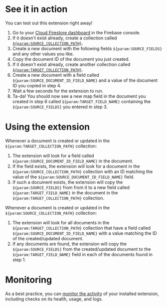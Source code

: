 # See it in action

You can test out this extension right away!

1. Go to your [Cloud Firestore dashboard](https://console.firebase.google.com/project/${param:PROJECT_ID}/firestore/data) in the Firebase console.
2. If it doesn't exist already, create a collection called [`${param:SOURCE_COLLECTION_PATH}`](https://console.firebase.google.com/project/${param:PROJECT_ID}/firestore/data/~2F${param:SOURCE_COLLECTION_PATH}).
3. Create a new document with the following fields `${param:SOURCE_FIELDS}` and any other values you like.
4. Copy the document ID of the document you just created.
5. If it doesn't exist already, create another collection called [`${param:TARGET_COLLECTION_PATH}`](https://console.firebase.google.com/project/${param:PROJECT_ID}/firestore/data/~2F${param:TARGET_COLLECTION_PATH}).
6. Create a new document with a field called `${param:SOURCE_DOCUMENT_ID_FIELD_NAME}` and a value of the document ID you copied in step 4.
7. Wait a few seconds for the extension to run.
8. Ta-da! You should now see a new map field in the document you created in step 6 called `${param:TARGET_FIELD_NAME}` containing the `${param:SOURCE_FIELDS}` you entered in step 3.

# Using the extension

Whenever a document is created or updated in the `${param:TARGET_COLLECTION_PATH}` collection:

1. The extension will look for a field called `${param:SOURCE_DOCUMENT_ID_FIELD_NAME}` in the document.
2. If the field exists, the extension will look for a document in the `${param:SOURCE_COLLECTION_PATH}` collection with an ID matching the value of the `${param:SOURCE_DOCUMENT_ID_FIELD_NAME}` field.
3. If such a document exists, the extension will copy the `${param:SOURCE_FIELDS}` from from it to a new field called `${param:TARGET_FIELD_NAME}` in the document in the `${param:TARGET_COLLECTION_PATH}` collection.

Whenever a document is created or updated in the `${param:SOURCE_COLLECTION_PATH}` collection:

1. The extension will look for all documents in the `${param:TARGET_COLLECTION_PATH}` collection that have a field called `${param:SOURCE_DOCUMENT_ID_FIELD_NAME}` with a value matching the ID of the created/updated document.
2. If any documents are found, the extension will copy the `${param:SOURCE_FIELDS}` from the created/updated document to the `${param:TARGET_FIELD_NAME}` field in each of the documents found in step 1.

# Monitoring

As a best practice, you can [monitor the activity](https://firebase.google.com/docs/extensions/manage-installed-extensions#monitor) of your installed extension, including checks on its health, usage, and logs.

